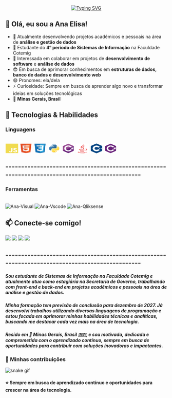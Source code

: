 <div align="center">
  <a href="https://git.io/typing-svg">
    <img src="https://readme-typing-svg.demolab.com?font=Fira+Code&weight=500&size=22&pause=1000&color=3cc77b&center=true&vCenter=true&random=false&width=524&lines=%E2%8A%B9+Seja+bem-vindo(a)+ao+meu+perfil!+%CB%99%E1%B5%95%CB%99+%E2%8A%B9+" alt="Typing SVG">
  </a>
</div>


## 💚 Olá, eu sou a Ana Elisa!

- 🔭 Atualmente desenvolvendo projetos acadêmicos e pessoais na área de **análise e gestão de dados**
- 🌱 Estudante do **4° período de Sistemas de Informação** na Faculdade Cotemig
- 👯 Interessada em colaborar em projetos de **desenvolvimento de software** e **análise de dados**
- 😎 Em busca de aprimorar conhecimentos em **estruturas de dados, banco de dados e desenvolvimento web**
- 😄 Pronomes: ela/dela
- ⚡ Curiosidade: Sempre em busca de aprender algo novo e transformar ideias em soluções tecnológicas
- 📍 **Minas Gerais, Brasil**


 

## 🚀 Tecnologias & Habilidades  

### Linguagens
<div style="display: inline_block"><br>
  <img align="center" alt="Ana-Js" height="30" width="40" src="https://raw.githubusercontent.com/devicons/devicon/master/icons/javascript/javascript-plain.svg">
  <img align="center" alt="Ana-HTML" height="30" width="40" src="https://raw.githubusercontent.com/devicons/devicon/master/icons/html5/html5-original.svg">
  <img align="center" alt="Ana-CSS" height="30" width="40" src="https://raw.githubusercontent.com/devicons/devicon/master/icons/css3/css3-original.svg">
  <img align="center" alt="Ana-Python" height="30" width="40" src="https://raw.githubusercontent.com/devicons/devicon/master/icons/python/python-original.svg">
  <img align="center" alt="Ana-Csharp" height="30" width="40" src="https://raw.githubusercontent.com/devicons/devicon/master/icons/csharp/csharp-original.svg">
  <img align="center" alt="Ana-Java" height="30" width="40" src="https://raw.githubusercontent.com/devicons/devicon/master/icons/java/java-plain.svg">
  <img align="center" alt="Ana-Cpp" height="30" width="40" src="https://raw.githubusercontent.com/devicons/devicon/master/icons/cplusplus/cplusplus-plain.svg">
  <img align="center" alt="Ana-Csharp" height="30" width="40" src="https://raw.githubusercontent.com/devicons/devicon/master/icons/csharp/csharp-plain.svg">
  
</div>

## ----------------------------------------------------------------------------------------------
### Ferramentas  
<div style="display: inline_block"><br>
  <img align="center" alt="Ana-Visual" src="https://img.shields.io/badge/Visual%20Studio-5C2D91?style=for-the-badge&logo=visual-studio&logoColor=white">
  <img align="center" alt="Ana-Vscode" src="https://img.shields.io/badge/Visual%20Studio%20Code-0078d7?style=for-the-badge&logo=visual-studio-code&logoColor=white">
  <img align="center" alt="Ana-Qliksense"  src="https://img.shields.io/badge/Qlik%20Sense-009848?style=for-the-badge&logo=qlik&logoColor=white">
</div>

## 📫 Conecte-se comigo! 

<div> 
 
  <a href="https://instagram.com/anaelisa.guedes/" target="_blank"><img src="https://img.shields.io/badge/-Instagram-%23E4405F?style=for-the-badge&logo=instagram&logoColor=white" target="_blank"></a>
  <a href = "mailto:alineanaelisa28@gmail.com"><img src="https://img.shields.io/badge/-Gmail-%23333?style=for-the-badge&logo=gmail&logoColor=white" target="_blank"></a>
  <a href="https://br.linkedin.com/in/ana-elisa-guedes-soares-barros-costa-988282303" target="_blank"><img src="https://img.shields.io/badge/-LinkedIn-%988282303?style=for-the-badge&logo=linkedin&logoColor=white" target="_blank"></a> 
  <a href="https://github.com/anaguedez" target="_blank">
  <img src="https://img.shields.io/badge/-GitHub-%23181717?style=for-the-badge&logo=github&logoColor=white">
</a>
</div>

## ----------------------------------------------------------------------------------------------

##### Sou estudante de **Sistemas de Informação** na **Faculdade Cotemig** e atualmente atuo como **estagiária na Secretaria de Governo**, trabalhando com **front-end e back-end** em projetos acadêmicos e pessoais na área de **análise e gestão de dados**.  

##### Minha formação tem previsão de conclusão para **dezembro de 2027**. Já desenvolvi trabalhos utilizando diversas **linguagens de programação** e estou focada em **aprimorar minhas habilidades técnicas e analíticas**, buscando me destacar cada vez mais na área de tecnologia.  

##### Resido em 📍 **Minas Gerais, Brasil** 🇧🇷, e sou motivada, dedicada e comprometida com o **aprendizado contínuo**, sempre em busca de oportunidades para contribuir com **soluções inovadoras e impactantes**.  

### 🐍 Minhas contribuições
![snake gif](https://github.com/anagudez/anagudez/blob/output/github-contribution-grid-snake.svg)


 #### ⭐ Sempre em busca de aprendizado contínuo e oportunidades para crescer na área de tecnologia.

